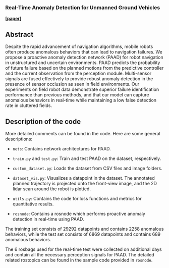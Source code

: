 ### Real-Time Anomaly Detection for Unmanned Ground Vehicles 

**[\[paper\]](https://ieeexplore.ieee.org/document/9720937)**

## Abstract
Despite the rapid advancement of navigation algorithms, mobile robots often produce anomalous behaviors that can lead to navigation failures. We propose a proactive anomaly detection network (PAAD) for robot navigation in unstructured and uncertain environments. PAAD predicts the probability of future failure based on the planned motions from the predictive controller and the current observation from the perception module. Multi-sensor signals are fused effectively to provide robust anomaly detection in the presence of sensor occlusion as seen in field environments. Our experiments on field robot data demonstrate superior failure identification performance than previous methods, and that our model can capture anomalous behaviors in real-time while maintaining a low false detection rate in cluttered fields.

## Description of the code
More detailed comments can be found in the code. Here are some general descriptions:
* `nets`: Contains network architectures for PAAD.

* `train.py` and `test.py`: Train and test PAAD on the dataset, respectively.

* `custom_dataset.py`: Loads the dataset from CSV files and image folders.

* `dataset_vis.py`: Visualizes a datapoint in the dataset. The annotated planned trajectory is projected onto the front-view image, and the 2D lidar scan around the robot is plotted.

* `utils.py`: Contains the code for loss functions and metrics for quantitative results.

* `rosnode`: Contains a rosnode which performs proactive anomaly detection in real-time using PAAD.

The training set consists of 29292 datapoints and contains 2258 anomalous behaviors, while the test set consists of 6869 datapoints and contains 689 anomalous behaviors.

The 6 rosbags used for the real-time test were collected on additional days and contain all the necessary perception signals for PAAD. The detailed related rostopics can be found in the sample code provided in `rosnode`.
